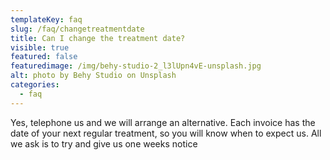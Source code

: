 ```yaml
---
templateKey: faq
slug: /faq/changetreatmentdate
title: Can I change the treatment date?
visible: true
featured: false
featuredimage: /img/behy-studio-2_l3lUpn4vE-unsplash.jpg
alt: photo by Behy Studio on Unsplash
categories:
  - faq
---
```


Yes, telephone us and we will arrange an alternative. Each invoice has the date
of your next regular treatment, so you will know when to expect us. All we ask
is to try and give us one weeks notice

